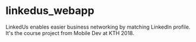 # linkedus_webapp
LinkedUs enables easier business networking by matching LinkedIn profile.
It's the course project from Mobile Dev at KTH 2018.
